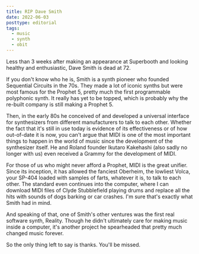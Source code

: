 ```yaml
---
title: RIP Dave Smith
date: 2022-06-03
posttype: editorial
tags:
  - music
  - synth
  - obit
---
```



Less than 3 weeks after making an appearance at Superbooth and looking healthy and enthusiastic, Dave Smith is dead at 72.

If you don't know who he is, Smith is a synth pioneer who founded Sequential Circuits in the 70s. They made a lot of iconic synths but were most famous for the Prophet 5, pretty much the first programmable polyphonic synth. It really has yet to be topped, which is probably why the re-built company is still making a Prophet 5.

Then, in the early 80s he conceived of and developed a universal interface for synthesizers from different manufacturers to talk to each other. Whether the fact that it's still in use today is evidence of its effectiveness or of how out-of-date it is now, you can't argue that MIDI is one of the most important things to happen in the world of music since the development of the synthesizer itself. He and Roland founder Ikutaro Kakehashi (also sadly no longer with us) even received a Grammy for the development of MIDI.

For those of us who might never afford a Prophet, MIDI is the great unifier. Since its inception, it has allowed the fanciest Oberheim, the lowliest Volca, your SP-404 loaded with samples of farts, whatever it is, to talk to each other. The standard even continues into the computer, where I can download MIDI files of Clyde Stubblefield playing drums and replace all the hits with sounds of dogs barking or car crashes. I'm sure that's exactly what Smith had in mind.

And speaking of that, one of Smith's other ventures was the first real software synth, Reality. Though he didn't ultimately care for making music inside a computer, it's another project he spearheaded that pretty much changed music forever.

So the only thing left to say is thanks. You'll be missed.
